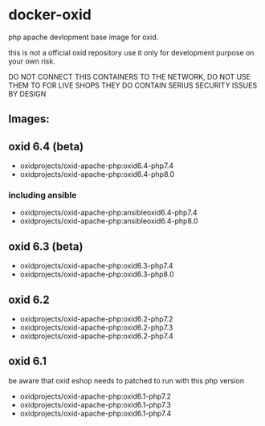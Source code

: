 # docker-oxid
php apache devlopment base image for oxid.

this is not a official oxid repository use it only for development purpose on your own risk.

DO NOT CONNECT THIS CONTAINERS TO THE NETWORK, DO NOT USE THEM TO FOR LIVE SHOPS THEY DO CONTAIN SERIUS SECURITY ISSUES BY DESIGN

## Images:

## oxid 6.4 (beta)

- oxidprojects/oxid-apache-php:oxid6.4-php7.4
- oxidprojects/oxid-apache-php:oxid6.4-php8.0

### including ansible 

- oxidprojects/oxid-apache-php:ansibleoxid6.4-php7.4
- oxidprojects/oxid-apache-php:ansibleoxid6.4-php8.0

## oxid 6.3 (beta)

- oxidprojects/oxid-apache-php:oxid6.3-php7.4
- oxidprojects/oxid-apache-php:oxid6.3-php8.0

## oxid 6.2

- oxidprojects/oxid-apache-php:oxid6.2-php7.2
- oxidprojects/oxid-apache-php:oxid6.2-php7.3
- oxidprojects/oxid-apache-php:oxid6.2-php7.4

## oxid 6.1

be aware that oxid eshop needs to patched to run with this php version

- oxidprojects/oxid-apache-php:oxid6.1-php7.2
- oxidprojects/oxid-apache-php:oxid6.1-php7.3
- oxidprojects/oxid-apache-php:oxid6.1-php7.4




